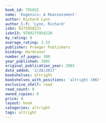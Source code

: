 ```yaml
---
book_id: 791032
name: 'Eugenics: A Reassessment'
author: Richard Lynn
author_l-f: 'Lynn, Richard'
isbn: 0275958221
isbn13: 9780275958220
my_rating: 0
average_rating: 3.53
publisher: Praeger Publishers
binding: Hardcover
number_of_pages: 380
year_published: 2001
original_publication_year: 2001
date_added: '2/28/2017'
bookshelves: altright
bookshelves_with_positions: 'altright (#8)'
exclusive_shelf: read
read_count: 0
owned_copies: 0
price: 0
layout: book
categories: altright
tags: altright
---
```

